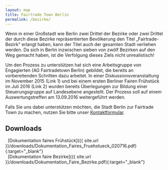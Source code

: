 ```yaml
---
layout: map
title: Fairtrade Town Berlin
permalink: /bezirke/
---
```


Wenn in einer Großstadt wie Berlin zwei Drittel der Bezirke oder zwei Drittel der durch diese Bezirke repräsentierten Bevölkerung den Titel „Fairtrade-Bezirk“ erlangt haben, kann der Titel auch der gesamten Stadt verliehen werden. Da sich in Berlin inzwischen sieben von zwölf Bezirken auf den Weg gemacht haben, ist die Verfolgung dieses Ziels nicht unrealistisch!

Um den Prozess zu unterstützen hat sich eine Arbeitsgruppe von Engagierten (AG Fairtradetown Berlin) gebildet, die bereits an vorbereitenden Schritten dazu arbeitet. In einer Diskussionsveranstaltung im November 2015 (Link 1) und bei einem ersten Berliner Fairen Frühstück im Juli 2016 (Link 2) wurden bereits Überlegungen zur Bildung einer Steuerungsgruppe auf Landesebene angestellt. Der Prozess soll auf einem Auswertungstreffen am 13.09.2016 weitergeführt werden.

Falls Sie uns dabei unterstützen möchten, die Stadt Berlin zur Fairtrade Town zu machen, nutzen Sie bitte unser [Kontaktformular]({{site.baseurl}}/kontakt).

## Downloads
<i class='fa fa-download fa-fw'></i>&nbsp;&nbsp;[Dokumentation faires Frühstück]({{ site.url }}/downloads/Dokumentation_Faires_Fruehstueck_020716.pdf){:target="_blank"}<br />
<i class='fa fa-download fa-fw'></i>&nbsp;&nbsp;[Dokumentation faire Bezirke]({{ site.url }}/downloads/Dokumentation_Faire_Bezirke.pdf){:target="_blank"}


